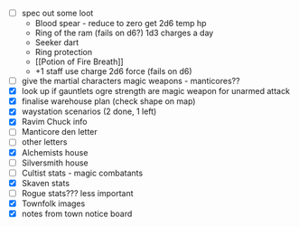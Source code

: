 - [ ] spec out some loot
	- Blood spear - reduce to zero get 2d6 temp hp
	- Ring of the ram (fails on d6?) 1d3 charges a day
	- Seeker dart
	- Ring protection
	- [[Potion of Fire Breath]]
	- +1 staff use charge 2d6 force (fails on d6)
- [ ] give the martial characters magic weapons - manticores??
- [x] look up if gauntlets ogre strength are magic weapon for unarmed attack
- [x] finalise warehouse plan (check shape on map)
- [x] waystation scenarios (2 done, 1 left)
- [x] Ravim Chuck info
- [ ] Manticore den letter
- [ ] other letters
- [x] Alchemists house
- [ ] Silversmith house
- [ ] Cultist stats - magic combatants
- [x] Skaven stats
- [ ] Rogue stats??? less important
- [x] Townfolk images
- [x] notes from town notice board